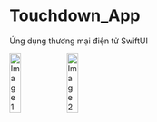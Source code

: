 # Touchdown_App
Ứng dụng thương mại điện tử SwiftUI 
<div style="display: flex;">
    <img src="https://github.com/iwy2th/Touchdown_App/assets/92966362/96c05242-4df8-4ceb-bf05-1df9a688f03e" alt="Image 1" style="width: 20%">
    <img src="https://github.com/iwy2th/Touchdown_App/assets/92966362/bca21eea-c497-4099-9821-20bb28c5ff15" alt="Image 2" style="width: 20%">
    
</div>
